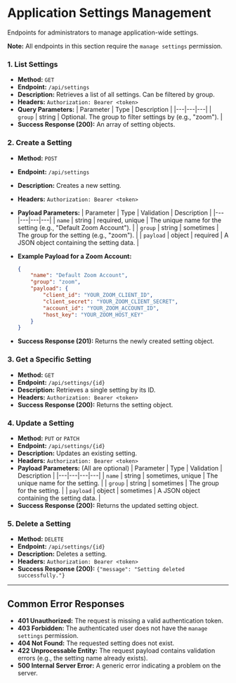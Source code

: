 # Application Settings Management

Endpoints for administrators to manage application-wide settings.

**Note:** All endpoints in this section require the `manage settings` permission.

### 1. List Settings

- **Method:** `GET`
- **Endpoint:** `/api/settings`
- **Description:** Retrieves a list of all settings. Can be filtered by group.
- **Headers:** `Authorization: Bearer <token>`
- **Query Parameters:**
| Parameter | Type | Description |
|---|---|---|
| `group` | string | Optional. The group to filter settings by (e.g., "zoom"). |
- **Success Response (200):** An array of setting objects.

### 2. Create a Setting

- **Method:** `POST`
- **Endpoint:** `/api/settings`
- **Description:** Creates a new setting.
- **Headers:** `Authorization: Bearer <token>`
- **Payload Parameters:**
| Parameter | Type | Validation | Description |
|---|---|---|---|
| `name` | string | required, unique | The unique name for the setting (e.g., "Default Zoom Account"). |
| `group` | string | sometimes | The group for the setting (e.g., "zoom"). |
| `payload` | object | required | A JSON object containing the setting data. |

- **Example Payload for a Zoom Account:**
  ```json
  {
      "name": "Default Zoom Account",
      "group": "zoom",
      "payload": {
          "client_id": "YOUR_ZOOM_CLIENT_ID",
          "client_secret": "YOUR_ZOOM_CLIENT_SECRET",
          "account_id": "YOUR_ZOOM_ACCOUNT_ID",
          "host_key": "YOUR_ZOOM_HOST_KEY"
      }
  }
  ```
- **Success Response (201):** Returns the newly created setting object.

### 3. Get a Specific Setting

- **Method:** `GET`
- **Endpoint:** `/api/settings/{id}`
- **Description:** Retrieves a single setting by its ID.
- **Headers:** `Authorization: Bearer <token>`
- **Success Response (200):** Returns the setting object.

### 4. Update a Setting

- **Method:** `PUT` or `PATCH`
- **Endpoint:** `/api/settings/{id}`
- **Description:** Updates an existing setting.
- **Headers:** `Authorization: Bearer <token>`
- **Payload Parameters:** (All are optional)
| Parameter | Type | Validation | Description |
|---|---|---|---|
| `name` | string | sometimes, unique | The unique name for the setting. |
| `group` | string | sometimes | The group for the setting. |
| `payload` | object | sometimes | A JSON object containing the setting data. |
- **Success Response (200):** Returns the updated setting object.

### 5. Delete a Setting

- **Method:** `DELETE`
- **Endpoint:** `/api/settings/{id}`
- **Description:** Deletes a setting.
- **Headers:** `Authorization: Bearer <token>`
- **Success Response (200):** `{"message": "Setting deleted successfully."}`

---

## Common Error Responses

- **401 Unauthorized:** The request is missing a valid authentication token.
- **403 Forbidden:** The authenticated user does not have the `manage settings` permission.
- **404 Not Found:** The requested setting does not exist.
- **422 Unprocessable Entity:** The request payload contains validation errors (e.g., the setting name already exists).
- **500 Internal Server Error:** A generic error indicating a problem on the server.
